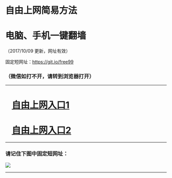 ﻿# 自由上网简易方法

# 电脑、手机一键翻墙

（2017/10/09 更新，网址有效）

固定短网址：https://git.io/free99

### （微信如打不开，请转到浏览器打开）


***





# &nbsp;&nbsp; <a href="http://ft87128287.fwq-tz-1001.info/fwqtz01.html?t=10090013613 " target="_blank">自由上网入口1</a>
# &nbsp;&nbsp; <a href="http://ft1963713680.fwq-tz-1002.info/fwqtz02.html?t=100900130921 " target="_blank">自由上网入口2</a>
***

### 请记住下图中固定短网址：

<img src="https://s3-us-west-2.amazonaws.com/fwq-1001/yjfq-20170905okok.png" /> 


***

